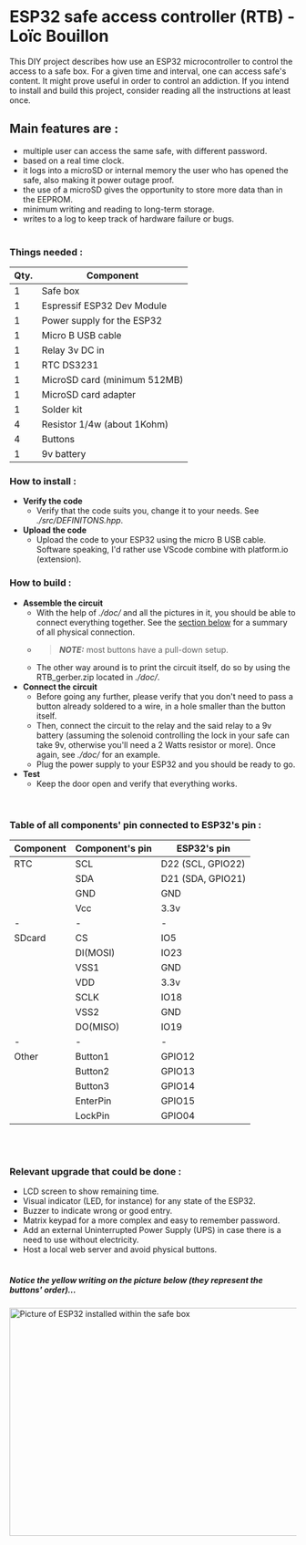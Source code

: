 
# ESP32 safe access controller (RTB) - Loïc Bouillon

This DIY project describes how use an ESP32 microcontroller to control the access to a safe box. For a given time and interval, one can access safe's content. It might prove useful in order to control an addiction. If you intend to install and build this project, consider reading all the instructions at least once.
<br>

## Main features are :

- multiple user can access the same safe, with different password.
- based on a real time clock.
- it logs into a microSD or internal memory the user who has opened the safe, also making it power outage proof.
- the use of a microSD gives the opportunity to store more data than in the EEPROM.
- minimum writing and reading to long-term storage.
- writes to a log to keep track of hardware failure or bugs.
<br><br>

### Things needed :

| Qty. | Component |
|---|---|
| 1 | Safe box |
| 1 | Espressif ESP32 Dev Module |
| 1 | Power supply for the ESP32 |
| 1 | Micro B USB cable |
| 1 | Relay 3v DC in |
| 1 | RTC DS3231 |
| 1 | MicroSD card (minimum 512MB) |
| 1 | MicroSD card adapter |
| 1 | Solder kit |
| 4 | Resistor 1/4w (about 1Kohm) |
| 4 | Buttons |
| 1 | 9v battery |

### How to install :

- **Verify the code**
	- Verify that the code suits you, change it to your needs. See *./src/DEFINITONS.hpp*.
- **Upload the code**
	- Upload the code to your ESP32 using the micro B USB cable. Software speaking, I'd rather use VScode combine with platform.io (extension).

### How to build :

- **Assemble the circuit**
	- With the help of *./doc/* and all the pictures in it, you should be able to connect everything together. See the [section below](#table-of-all-components-pin-connected-to-esp32s-pin) for a summary of all physical connection.
	- > **_NOTE:_** most buttons have a pull-down setup.
	- The other way around is to print the circuit itself, do so by using the RTB_gerber.zip located in *./doc/*.
- **Connect the circuit**
	- Before going any further, please verify that you don't need to pass a button already soldered to a wire, in a hole smaller than the button itself.
	- Then, connect the circuit to the relay and the said relay to a 9v battery (assuming the solenoid controlling the lock in your safe can take 9v, otherwise you'll need a 2 Watts resistor or more). Once again, see *./doc/* for an example.
	- Plug the power supply to your ESP32 and you should be ready to go.
- **Test**
	- Keep the door open and verify that everything works.
<br>

### Table of all components' pin connected to ESP32's pin :

| Component | Component's pin | ESP32's pin  |
|---|---|---|
| RTC | SCL | D22 (SCL, GPIO22) |
|   | SDA | D21 (SDA, GPIO21) |
|   | GND | GND |
|   | Vcc | 3.3v |
| - | - | - |
| SDcard | CS | IO5 |
|   | DI(MOSI) | IO23 |
|   | VSS1 | GND |
|   | VDD | 3.3v |
|   | SCLK | IO18 |
|   | VSS2 | GND |
|   | DO(MISO) | IO19 |
| - | - | - |
| Other | Button1 | GPIO12 |
|   | Button2 | GPIO13 |
|   | Button3 | GPIO14 |
|   | EnterPin | GPIO15 |
|   | LockPin | GPIO04 |

<br><br>

### Relevant upgrade that could be done :

- LCD screen to show remaining time.
- Visual indicator (LED, for instance) for any state of the ESP32.
- Buzzer to indicate wrong or good entry.
- Matrix keypad for a more complex and easy to remember password.
- Add an external Uninterrupted Power Supply (UPS) in case there is a need to use without electricity.
- Host a local web server and avoid physical buttons.
<br><br>

##### Notice the yellow writing on the picture below (they represent the buttons' order)...

<img src="./doc/esp32-installed.jpg" alt="Picture of ESP32 installed within the safe box" width="550" height="400">